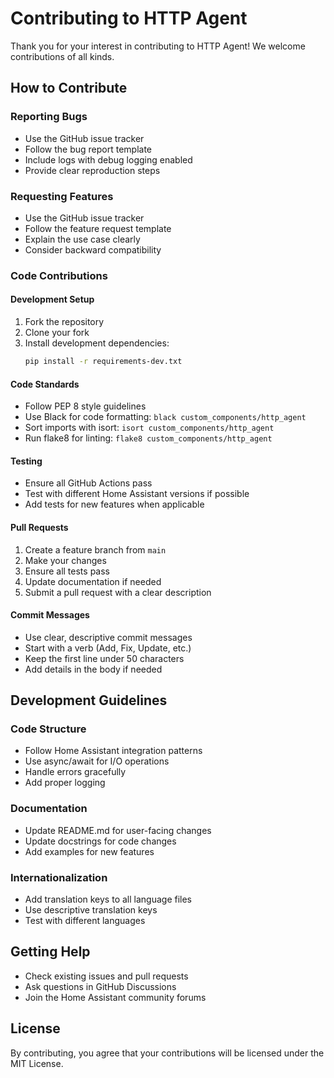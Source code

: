 # Contributing to HTTP Agent

Thank you for your interest in contributing to HTTP Agent! We welcome contributions of all kinds.

## How to Contribute

### Reporting Bugs
- Use the GitHub issue tracker
- Follow the bug report template
- Include logs with debug logging enabled
- Provide clear reproduction steps

### Requesting Features
- Use the GitHub issue tracker
- Follow the feature request template
- Explain the use case clearly
- Consider backward compatibility

### Code Contributions

#### Development Setup
1. Fork the repository
2. Clone your fork
3. Install development dependencies:
   ```bash
   pip install -r requirements-dev.txt
   ```

#### Code Standards
- Follow PEP 8 style guidelines
- Use Black for code formatting: `black custom_components/http_agent`
- Sort imports with isort: `isort custom_components/http_agent`
- Run flake8 for linting: `flake8 custom_components/http_agent`

#### Testing
- Ensure all GitHub Actions pass
- Test with different Home Assistant versions if possible
- Add tests for new features when applicable

#### Pull Requests
1. Create a feature branch from `main`
2. Make your changes
3. Ensure all tests pass
4. Update documentation if needed
5. Submit a pull request with a clear description

#### Commit Messages
- Use clear, descriptive commit messages
- Start with a verb (Add, Fix, Update, etc.)
- Keep the first line under 50 characters
- Add details in the body if needed

## Development Guidelines

### Code Structure
- Follow Home Assistant integration patterns
- Use async/await for I/O operations
- Handle errors gracefully
- Add proper logging

### Documentation
- Update README.md for user-facing changes
- Update docstrings for code changes
- Add examples for new features

### Internationalization
- Add translation keys to all language files
- Use descriptive translation keys
- Test with different languages

## Getting Help

- Check existing issues and pull requests
- Ask questions in GitHub Discussions
- Join the Home Assistant community forums

## License

By contributing, you agree that your contributions will be licensed under the MIT License.